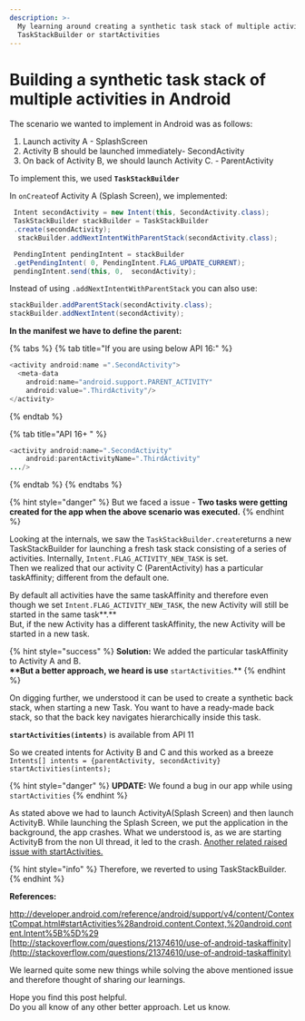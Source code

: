 ```yaml
---
description: >-
  My learning around creating a synthetic task stack of multiple activities with
  TaskStackBuilder or startActivities
---
```


# Building a synthetic task stack of multiple activities in Android

The scenario we wanted to implement in Android was as follows:

1. Launch activity A - SplashScreen
2. Activity B should be launched immediately- SecondActivity
3. On back of Activity B, we should launch Activity C. - ParentActivity

To implement this, we used **`TaskStackBuilder`**

In `onCreate`of Activity A (Splash Screen), we implemented:

```java
 Intent secondActivity = new Intent(this, SecondActivity.class);
 TaskStackBuilder stackBuilder = TaskStackBuilder
 .create(secondActivity);
  stackBuilder.addNextIntentWithParentStack(secondActivity.class);

 PendingIntent pendingIntent = stackBuilder
 .getPendingIntent( 0, PendingIntent.FLAG_UPDATE_CURRENT);
 pendingIntent.send(this, 0,  secondActivity);
```

Instead of using `.addNextIntentWithParentStack` you can also use:

```java
stackBuilder.addParentStack(secondActivity.class);
stackBuilder.addNextIntent(secondActivity);
```

**In the manifest we have to define the parent:**

{% tabs %}
{% tab title="If you are using below API 16:" %}
```java
<activity android:name =".SecondActivity"> 
  <meta-data
    android:name="android.support.PARENT_ACTIVITY"
    android:value=".ThirdActivity"/>
</activity>
```
{% endtab %}

{% tab title="API 16+ " %}
```java
<activity android:name=".SecondActivity"
    android:parentActivityName=".ThirdActivity"
.../>
```
{% endtab %}
{% endtabs %}

{% hint style="danger" %}
But we faced a issue - **Two tasks were getting created for the app when the above scenario was executed.**
{% endhint %}

Looking at the internals, we saw the `TaskStackBuilder.create`returns a new TaskStackBuilder for launching a fresh task stack consisting of a series of activities. Internally, `Intent.FLAG_ACTIVITY_NEW_TASK` is set.\
Then we realized that our activity C (ParentActivity) has a particular taskAffinity; different from the default one.

By default all activities have the same taskAffinity and therefore even though we set `Intent.FLAG_ACTIVITY_NEW_TASK`, the new Activity will still be started in the same task**.**\
But, if the new Activity has a different taskAffinity, the new Activity will be started in a new task.

{% hint style="success" %}
**Solution:** We added the particular taskAffinity to Activity A and B.\
**\*\*But a better approach, we heard is use** `startActivities`.\*\*
{% endhint %}

On digging further, we understood it can be used to create a synthetic back stack, when starting a new Task. You want to have a ready-made back stack, so that the back key navigates hierarchically inside this task.

**`startActivities(intents)`** is available from API 11

So we created intents for Activity B and C and this worked as a breeze\
`Intents[] intents = {parentActivity, secondActivity}`  \
`startActivities(intents);`

{% hint style="danger" %}
**UPDATE:** We found a bug in our app while using `startActivities`
{% endhint %}

As stated above we had to launch ActivityA(Splash Screen) and then launch ActivityB. While launching the Splash Screen, we put the application in the background, the app crashes. What we understood is, as we are starting ActivityB from the non UI thread, it led to the crash. [Another related raised issue with startActivities.](https://code.google.com/p/android/issues/detail?id=70194)

{% hint style="info" %}
Therefore, we reverted to using TaskStackBuilder.
{% endhint %}

**References:**

[http://developer.android.com/reference/android/support/v4/content/ContextCompat.html#startActivities%28android.content.Context,%20android.content.Intent%5B%5D%29 ](http://developer.android.com/reference/android/support/v4/content/ContextCompat.html#startActivities%28android.content.Context,%20android.content.Intent%5B%5D%29)\
[http://stackoverflow.com/questions/21374610/use-of-android-taskaffinity](http://stackoverflow.com/questions/21374610/use-of-android-taskaffinity)

We learned quite some new things while solving the above mentioned issue and therefore thought of sharing our learnings.

Hope you find this post helpful.\
Do you all know of any other better approach. Let us know.
